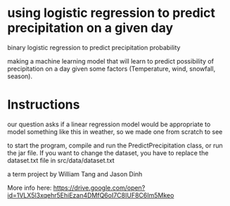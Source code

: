 # using logistic regression to predict precipitation on a given day

binary logistic regression to predict precipitation probability

making a machine learning model that will learn to predict possibility of precipitation on a day given some factors (Temperature, wind, snowfall, season).

# Instructions
our question asks if a linear regression model would be appropriate to model something like this in weather, so we made one from scratch to see

to start the program, compile and run the PredictPrecipitation class, or run the jar file.
If you want to change the dataset, you have to replace the dataset.txt file in src/data/dataset.txt


a term project by William Tang and Jason Dinh


More info here:
https://drive.google.com/open?id=1VLX5l3xqehr5EhiEzan4DMfQ6oI7C8IUF8C6Im5Mkeo
